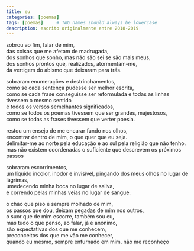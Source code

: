 ```yaml
---
title: eu
categories: [poemas]
tags: [poemas]     # TAG names should always be lowercase
description: escrito originalmente entre 2018-2019
---
```



sobrou ao fim, falar de mim,  
das coisas que me afetam de madrugada,   
dos sonhos que sonho, mas não são sei se são mais meus,  
dos sonhos prontos que, realizados, atormentam-me,  
da vertigem do abismo que deixaram para trás. 


sobraram enumerações e destrinchamentos,  
como se cada sentença pudesse ser melhor escrita,  
como se cada frase conseguisse ser reformulada
e todas as linhas tivessem o mesmo sentido  
e todos os versos semelhantes significados,  
como se todos os poemas tivessem que ser grandes, majestosos,   
como se todas as frases tivessem que verter poesia.  

restou um ensejo de me encarar fundo nos olhos,  
encontrar dentro de mim, o que quer que eu seja.  
delimitar-me ao norte pela educação e ao sul pela religião que não tenho.  
mas não existem coordenadas o suficiente que descrevem os próximos passos  

sobraram escorrimentos,  
um líquido incolor, inodor e invisível,
pingando dos meus olhos no lugar de lágrimas,  
umedecendo minha boca no lugar de saliva,  
e correndo pelas minhas veias no lugar de sangue. 

o chão que piso é sempre molhado de mim,  
os passos que dou, deixam pegadas de mim nos outros,  
o suor que de mim escorre, também sou eu,  
mas tudo o que penso, ao falar, já é anônimo,  
são expectativas dos que me conhecem,  
preconceitos dos que me vão me conhecer,  
quando eu mesmo, sempre enfurnado em mim, não me reconheço  
